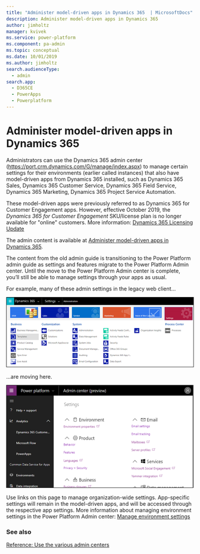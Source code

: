 ```yaml
---
title: "Administer model-driven apps in Dynamics 365  | MicrosoftDocs"
description: Administer model-driven apps in Dynamics 365 
author: jimholtz
manager: kvivek
ms.service: power-platform
ms.component: pa-admin
ms.topic: conceptual
ms.date: 10/01/2019
ms.author: jimholtz
search.audienceType: 
  - admin
search.app: 
  - D365CE
  - PowerApps
  - Powerplatform
---
```

# Administer model-driven apps in Dynamics 365 

Administrators can use the Dynamics 365 admin center (<https://port.crm.dynamics.com/G/manage/index.aspx>) to manage certain settings for their environments (earlier called instances) that also have model-driven apps from Dynamics 365 installed, such as Dynamics 365 Sales, Dynamics 365 Customer Service, Dynamics 365 Field Service, Dynamics 365 Marketing, Dynamics 365 Project Service Automation.  

These model-driven apps were previously referred to as Dynamics 365 for Customer Engagement apps. However, effective October 2019, the *Dynamics 365 for Customer Engagement* SKU/license plan is no longer available for "online" customers. More information: [Dynamics 365 Licensing Update](https://docs.microsoft.com/dynamics365/licensing/update)

The admin content is available at [Administer model-driven apps in Dynamics 365](https://docs.microsoft.com/dynamics365/admin/admin-guide).

The content from the old admin guide is transitioning to the Power Platform admin guide as settings and features migrate to the Power Platform Admin center. Until the move to the Power Platform Admin center is complete, you’ll still be able to manage settings through your apps as usual.

For example, many of these admin settings in the legacy web client...

![Dynamics 365 Settings](./media/old-settings.png)

...are moving here.

![Environment settings](media/environment-settings-mini.png)

Use links on this page to manage organization-wide settings. App-specific settings will remain in the model-driven apps, and will be accessed through the respective app settings. More information about managing environment settings in the Power Platform Admin center: [Manage environment settings](admin-settings.md) 

### See also
[Reference: Use the various admin centers](admin-centers.md)